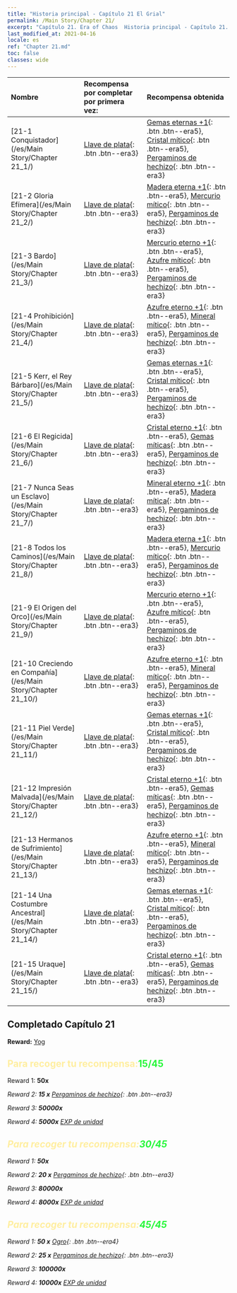```yaml
---
title: "Historia principal - Capítulo 21 El Grial"
permalink: /Main Story/Chapter 21/
excerpt: "Capítulo 21. Era of Chaos  Historia principal - Capítulo 21. El Grial"
last_modified_at: 2021-04-16
locale: es
ref: "Chapter 21.md"
toc: false
classes: wide
---
```


  | Nombre |  Recompensa por completar por primera vez: | Recompensa obtenida |
  |:------------|:------------|:------------| 
  | [21-1 Conquistador](/es/Main Story/Chapter 21_1/) | [Llave de plata](/es/Items/con_693/){: .btn .btn--era3} | [Gemas eternas +1](/es/Items/mat_72/){: .btn .btn--era5}, [Cristal mítico](/es/Items/mat_66/){: .btn .btn--era5}, [Pergaminos de hechizo](/es/Items/con_694/){: .btn .btn--era3} |
  | [21-2 Gloria Efímera](/es/Main Story/Chapter 21_2/) | [Llave de plata](/es/Items/con_693/){: .btn .btn--era3} | [Madera eterna +1](/es/Items/mat_69/){: .btn .btn--era5}, [Mercurio mítico](/es/Items/mat_63/){: .btn .btn--era5}, [Pergaminos de hechizo](/es/Items/con_694/){: .btn .btn--era3} |
  | [21-3 Bardo](/es/Main Story/Chapter 21_3/) | [Llave de plata](/es/Items/con_693/){: .btn .btn--era3} | [Mercurio eterno +1](/es/Items/mat_70/){: .btn .btn--era5}, [Azufre mítico](/es/Items/mat_64/){: .btn .btn--era5}, [Pergaminos de hechizo](/es/Items/con_694/){: .btn .btn--era3} |
  | [21-4 Prohibición](/es/Main Story/Chapter 21_4/) | [Llave de plata](/es/Items/con_693/){: .btn .btn--era3} | [Azufre eterno +1](/es/Items/mat_71/){: .btn .btn--era5}, [Mineral mítico](/es/Items/mat_61/){: .btn .btn--era5}, [Pergaminos de hechizo](/es/Items/con_694/){: .btn .btn--era3} |
  | [21-5 Kerr, el Rey Bárbaro](/es/Main Story/Chapter 21_5/) | [Llave de plata](/es/Items/con_693/){: .btn .btn--era3} | [Gemas eternas +1](/es/Items/mat_72/){: .btn .btn--era5}, [Cristal mítico](/es/Items/mat_66/){: .btn .btn--era5}, [Pergaminos de hechizo](/es/Items/con_694/){: .btn .btn--era3} |
  | [21-6 El Regicida](/es/Main Story/Chapter 21_6/) | [Llave de plata](/es/Items/con_693/){: .btn .btn--era3} | [Cristal eterno +1](/es/Items/mat_73/){: .btn .btn--era5}, [Gemas míticas](/es/Items/mat_65/){: .btn .btn--era5}, [Pergaminos de hechizo](/es/Items/con_694/){: .btn .btn--era3} |
  | [21-7 Nunca Seas un Esclavo](/es/Main Story/Chapter 21_7/) | [Llave de plata](/es/Items/con_693/){: .btn .btn--era3} | [Mineral eterno +1](/es/Items/mat_68/){: .btn .btn--era5}, [Madera mítica](/es/Items/mat_62/){: .btn .btn--era5}, [Pergaminos de hechizo](/es/Items/con_694/){: .btn .btn--era3} |
  | [21-8 Todos los Caminos](/es/Main Story/Chapter 21_8/) | [Llave de plata](/es/Items/con_693/){: .btn .btn--era3} | [Madera eterna +1](/es/Items/mat_69/){: .btn .btn--era5}, [Mercurio mítico](/es/Items/mat_63/){: .btn .btn--era5}, [Pergaminos de hechizo](/es/Items/con_694/){: .btn .btn--era3} |
  | [21-9 El Origen del Orco](/es/Main Story/Chapter 21_9/) | [Llave de plata](/es/Items/con_693/){: .btn .btn--era3} | [Mercurio eterno +1](/es/Items/mat_70/){: .btn .btn--era5}, [Azufre mítico](/es/Items/mat_64/){: .btn .btn--era5}, [Pergaminos de hechizo](/es/Items/con_694/){: .btn .btn--era3} |
  | [21-10 Creciendo en Compañía](/es/Main Story/Chapter 21_10/) | [Llave de plata](/es/Items/con_693/){: .btn .btn--era3} | [Azufre eterno +1](/es/Items/mat_71/){: .btn .btn--era5}, [Mineral mítico](/es/Items/mat_61/){: .btn .btn--era5}, [Pergaminos de hechizo](/es/Items/con_694/){: .btn .btn--era3} |
  | [21-11 Piel Verde](/es/Main Story/Chapter 21_11/) | [Llave de plata](/es/Items/con_693/){: .btn .btn--era3} | [Gemas eternas +1](/es/Items/mat_72/){: .btn .btn--era5}, [Cristal mítico](/es/Items/mat_66/){: .btn .btn--era5}, [Pergaminos de hechizo](/es/Items/con_694/){: .btn .btn--era3} |
  | [21-12 Impresión Malvada](/es/Main Story/Chapter 21_12/) | [Llave de plata](/es/Items/con_693/){: .btn .btn--era3} | [Cristal eterno +1](/es/Items/mat_73/){: .btn .btn--era5}, [Gemas míticas](/es/Items/mat_65/){: .btn .btn--era5}, [Pergaminos de hechizo](/es/Items/con_694/){: .btn .btn--era3} |
  | [21-13 Hermanos de Sufrimiento](/es/Main Story/Chapter 21_13/) | [Llave de plata](/es/Items/con_693/){: .btn .btn--era3} | [Azufre eterno +1](/es/Items/mat_71/){: .btn .btn--era5}, [Mineral mítico](/es/Items/mat_61/){: .btn .btn--era5}, [Pergaminos de hechizo](/es/Items/con_694/){: .btn .btn--era3} |
  | [21-14 Una Costumbre Ancestral](/es/Main Story/Chapter 21_14/) | [Llave de plata](/es/Items/con_693/){: .btn .btn--era3} | [Gemas eternas +1](/es/Items/mat_72/){: .btn .btn--era5}, [Cristal mítico](/es/Items/mat_66/){: .btn .btn--era5}, [Pergaminos de hechizo](/es/Items/con_694/){: .btn .btn--era3} |
  | [21-15 Uraque](/es/Main Story/Chapter 21_15/) | [Llave de plata](/es/Items/con_693/){: .btn .btn--era3} | [Cristal eterno +1](/es/Items/mat_73/){: .btn .btn--era5}, [Gemas míticas](/es/Items/mat_65/){: .btn .btn--era5}, [Pergaminos de hechizo](/es/Items/con_694/){: .btn .btn--era3} |


## Completado Capítulo 21

 **Reward:** [Yog](/es/heroes/Yog/)



## <span style="color: #ffeea0">Para recoger tu recompensa:</span><span style="color: #27f73a">15/45</span>

 Reward 1:  **50x** <i class="fas fa-gem"/>

 Reward 2: **15 x** [Pergaminos de hechizo](/es/Items/con_694/){: .btn .btn--era3}

 Reward 3:  **50000x** <i class="fas fa-coins"/>

 Reward 4:  **5000x** [EXP de unidad](/es/Items/con_902/)



## <span style="color: #ffeea0">Para recoger tu recompensa:</span><span style="color: #27f73a">30/45</span>

 Reward 1:  **50x** <i class="fas fa-gem"/>

 Reward 2: **20 x** [Pergaminos de hechizo](/es/Items/con_694/){: .btn .btn--era3}

 Reward 3:  **80000x** <i class="fas fa-coins"/>

 Reward 4:  **8000x** [EXP de unidad](/es/Items/con_902/)



## <span style="color: #ffeea0">Para recoger tu recompensa:</span><span style="color: #27f73a">45/45</span>

 Reward 1: **50 x** [Ogro](/es/Items/unt_220/){: .btn .btn--era4}

 Reward 2: **25 x** [Pergaminos de hechizo](/es/Items/con_694/){: .btn .btn--era3}

 Reward 3:  **100000x** <i class="fas fa-coins"/>

 Reward 4:  **10000x** [EXP de unidad](/es/Items/con_902/)

